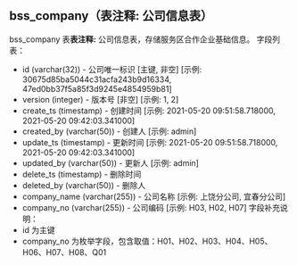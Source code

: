 ## bss_company（**表注释:** 公司信息表）
bss_company 表**表注释:** 公司信息表，存储服务区合作企业基础信息。
字段列表：
- id (varchar(32)) - 公司唯一标识 [主键, 非空] [示例: 30675d85ba5044c31acfa243b9d16334, 47ed0bb37f5a85f3d9245e4854959b81]
- version (integer) - 版本号 [非空] [示例: 1, 2]
- create_ts (timestamp) - 创建时间 [示例: 2021-05-20 09:51:58.718000, 2021-05-20 09:42:03.341000]
- created_by (varchar(50)) - 创建人 [示例: admin]
- update_ts (timestamp) - 更新时间 [示例: 2021-05-20 09:51:58.718000, 2021-05-20 09:42:03.341000]
- updated_by (varchar(50)) - 更新人 [示例: admin]
- delete_ts (timestamp) - 删除时间
- deleted_by (varchar(50)) - 删除人
- company_name (varchar(255)) - 公司名称 [示例: 上饶分公司, 宜春分公司]
- company_no (varchar(255)) - 公司编码 [示例: H03, H02, H07]
字段补充说明：
- id 为主键
- company_no 为枚举字段，包含取值：H01、H02、H03、H04、H05、H06、H07、H08、Q01